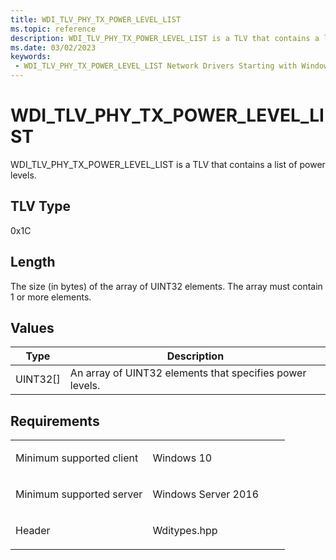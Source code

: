 ```yaml
---
title: WDI_TLV_PHY_TX_POWER_LEVEL_LIST
ms.topic: reference
description: WDI_TLV_PHY_TX_POWER_LEVEL_LIST is a TLV that contains a list of power levels.
ms.date: 03/02/2023
keywords:
 - WDI_TLV_PHY_TX_POWER_LEVEL_LIST Network Drivers Starting with Windows Vista
---
```


# WDI\_TLV\_PHY\_TX\_POWER\_LEVEL\_LIST


WDI\_TLV\_PHY\_TX\_POWER\_LEVEL\_LIST is a TLV that contains a list of power levels.

## TLV Type


0x1C

## Length


The size (in bytes) of the array of UINT32 elements. The array must contain 1 or more elements.

## Values


| Type       | Description                                              |
|------------|----------------------------------------------------------|
| UINT32\[\] | An array of UINT32 elements that specifies power levels. |

 

## Requirements

<table>
<colgroup>
<col width="50%" />
<col width="50%" />
</colgroup>
<tbody>
<tr class="odd">
<td><p>Minimum supported client</p></td>
<td><p>Windows 10</p></td>
</tr>
<tr class="even">
<td><p>Minimum supported server</p></td>
<td><p>Windows Server 2016</p></td>
</tr>
<tr class="odd">
<td><p>Header</p></td>
<td>Wditypes.hpp</td>
</tr>
</tbody>
</table>

 

 





